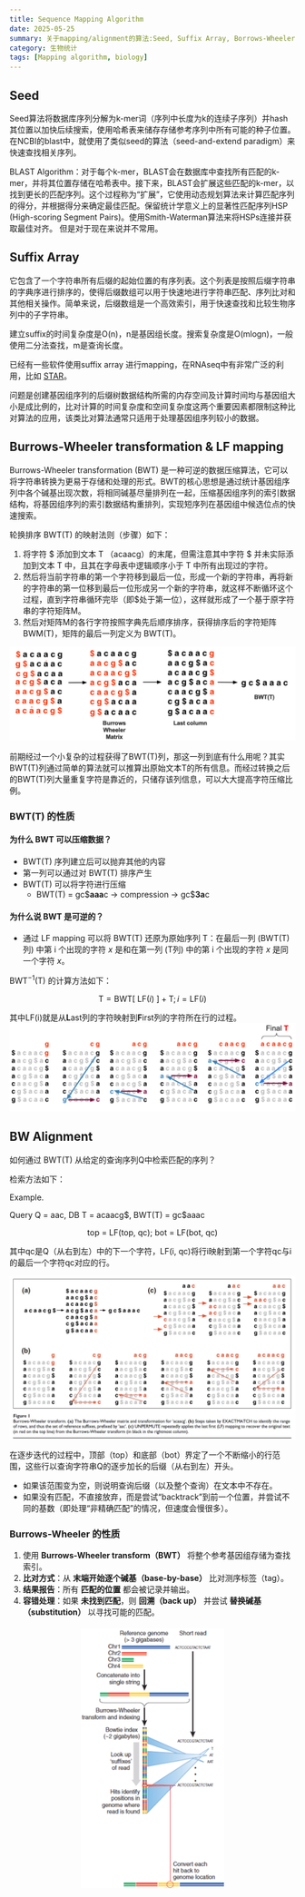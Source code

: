 ```yaml
---
title: Sequence Mapping Algorithm
date: 2025-05-25
summary: 关于mapping/alignment的算法:Seed, Suffix Array, Borrows-Wheeler transformation & LF mapping, BW Alignment。
category: 生物统计
tags: [Mapping algorithm, biology]
---
```


## Seed

Seed算法将数据库序列分解为k-mer词（序列中长度为k的连续子序列）并hash其位置以加快后续搜索，使用哈希表来储存存储参考序列中所有可能的种子位置。在NCBI的blast中，就使用了类似seed的算法（seed-and-extend paradigm）来快速查找相关序列。

BLAST Algorithm：对于每个k-mer，BLAST会在数据库中查找所有匹配的k-mer，并将其位置存储在哈希表中。接下来，BLAST会扩展这些匹配的k-mer，以找到更长的匹配序列。这个过程称为“扩展”，它使用动态规划算法来计算匹配序列的得分，并根据得分来确定最佳匹配。保留统计学意义上的显著性匹配序列HSP (High-scoring Segment Pairs)。使用Smith-Waterman算法来将HSPs连接并获取最佳对齐。
但是对于现在来说并不常用。

## Suffix Array

它包含了一个字符串所有后缀的起始位置的有序列表。这个列表是按照后缀字符串的字典序进行排序的，使得后缀数组可以用于快速地进行字符串匹配、序列比对和其他相关操作。简单来说，后缀数组是一个高效索引，用于快速查找和比较生物序列中的子字符串。

建立suffix的时间复杂度是O(n)，n是基因组长度。搜索复杂度是O(mlogn)，一般使用二分法查找，m是查询长度。

已经有一些软件使用suffix array 进行mapping，在RNAseq中有非常广泛的利用，比如 [STAR](https://academic.oup.com/bioinformatics/article/29/1/15/272537)。

问题是创建基因组序列的后缀树数据结构所需的内存空间及计算时间均与基因组大小是成比例的，比对计算的时间复杂度和空间复杂度这两个重要因素都限制这种比对算法的应用，该类比对算法通常只适用于处理基因组序列较小的数据。

## Burrows-Wheeler transformation & LF mapping

Burrows-Wheeler transformation (BWT) 是一种可逆的数据压缩算法，它可以将字符串转换为更易于存储和处理的形式。BWT的核心思想是通过统计基因组序列中各个碱基出现次数，将相同碱基尽量排列在一起，压缩基因组序列的索引数据结构，将基因组序列的索引数据结构重排列，实现短序列在基因组中候选位点的快速搜索。

轮换排序 BWT(T) 的映射法则（步骤）如下：

1. 将字符 \$ 添加到文本 T （acaacg）的末尾，但需注意其中字符 \$ 并未实际添加到文本 T 中，且其在字母表中逻辑顺序小于 T 中所有出现过的字符。
2. 然后将当前字符串的第一个字符移到最后一位，形成一个新的字符串，再将新的字符串的第一位移到最后一位形成另一个新的字符串，就这样不断循环这个过程，直到字符串循环完毕（即\$处于第一位），这样就形成了一个基于原字符串的字符矩阵M。
3. 然后对矩阵M的各行字符按照字典先后顺序排序，获得排序后的字符矩阵 BWM(T)，矩阵的最后一列定义为 BWT(T)。

![BWT](./Figures/BWT.png)

前期经过一个小复杂的过程获得了BWT(T)列，那这一列到底有什么用呢？其实BWT(T)列通过简单的算法就可以推算出原始文本T的所有信息。而经过转换之后的BWT(T)列大量重复字符是靠近的，只储存该列信息，可以大大提高字符压缩比例。

### BWT(T) 的性质

#### 为什么 BWT 可以压缩数据？

- BWT(T) 序列建立后可以抛弃其他的内容
- 第一列可以通过对 BWT(T) 排序产生
- BWT(T) 可以将字符进行压缩
  - BWT(T) = gc\$**aaa**c -> compression -> gc\$**3a**c

#### 为什么说 BWT 是可逆的？

- 通过 LF mapping 可以将 BWT(T) 还原为原始序列 T：在最后一列 (BWT(T)列) 中第 i 个出现的字符 _x_ 是和在第一列 (T列) 中的第 i 个出现的字符 _x_ 是同一个字符 _x_。

$\text{BWT}^{-1}(\text{T})$ 的计算方法如下：

$$
\text{T} = \text{BWT[ LF(}i\text{) ]} + \text{T}; i = \text{LF(}i\text{)}
$$

其中$\text{LF(i)}$就是从**L**ast列的字符映射到**F**irst列的字符所在行的过程。
![LF Mapping](./Figures/LF_mapping.png)

## BW Alignment

如何通过 BWT(T) 从给定的查询序列Q中检索匹配的序列？

检索方法如下：

Example.

Query Q = aac, DB T = acaacg\$, BWT(T) = gc\$aaac

$$
\text{top = LF(top, qc); bot = LF(bot, qc)}
$$

其中qc是Q（从右到左）中的下一个字符，LF(i, qc)将行i映射到第一个字符qc与i的最后一个字符qc对应的行。

![BWT^-1](./Figures/BWTreverse.png)

在逐步迭代的过程中，顶部（top）和底部（bot）界定了一个不断缩小的行范围，这些行以查询字符串Q的逐步加长的后缀（从右到左）开头。

- 如果该范围变为空，则说明查询后缀（以及整个查询）在文本中不存在。
- 如果没有匹配，不直接放弃，而是尝试“backtrack”到前一个位置，并尝试不同的基数（即处理“非精确匹配”的情况，但速度会慢很多）。

### Burrows-Wheeler 的性质

1. 使用 **Burrows-Wheeler transform（BWT）** 将整个参考基因组存储为查找索引。
2. **比对方式**：从 **末端开始逐个碱基（base-by-base）** 比对测序标签（tag）。
3. **结果报告**：所有 **匹配的位置** 都会被记录并输出。
4. **容错处理**：如果 **未找到匹配**，则 **回溯（back up）** 并尝试 **替换碱基（substitution）** 以寻找可能的匹配。

<div style="text-align: center; margin: 20px 0;">
  <img src="./Figures/BW.png" alt="BW" style="max-width: 50%;">
</div>
